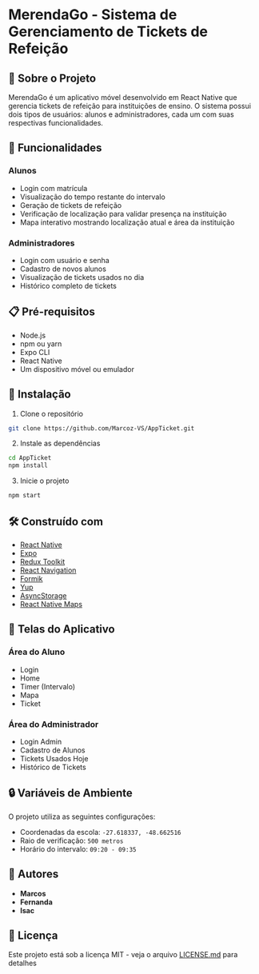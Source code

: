 # MerendaGo - Sistema de Gerenciamento de Tickets de Refeição

## 📱 Sobre o Projeto

MerendaGo é um aplicativo móvel desenvolvido em React Native que gerencia tickets de refeição para instituições de ensino. O sistema possui dois tipos de usuários: alunos e administradores, cada um com suas respectivas funcionalidades.

## 🚀 Funcionalidades

### Alunos
- Login com matrícula
- Visualização do tempo restante do intervalo
- Geração de tickets de refeição
- Verificação de localização para validar presença na instituição
- Mapa interativo mostrando localização atual e área da instituição

### Administradores
- Login com usuário e senha
- Cadastro de novos alunos
- Visualização de tickets usados no dia
- Histórico completo de tickets

## 📋 Pré-requisitos

- Node.js
- npm ou yarn
- Expo CLI
- React Native
- Um dispositivo móvel ou emulador

## 🔧 Instalação

1. Clone o repositório
```bash
git clone https://github.com/Marcoz-VS/AppTicket.git
```

2. Instale as dependências
```bash
cd AppTicket
npm install
```

3. Inicie o projeto
```bash
npm start
```

## 🛠️ Construído com

- [React Native](https://reactnative.dev/)
- [Expo](https://expo.dev/)
- [Redux Toolkit](https://redux-toolkit.js.org/)
- [React Navigation](https://reactnavigation.org/)
- [Formik](https://formik.org/)
- [Yup](https://github.com/jquense/yup)
- [AsyncStorage](https://react-native-async-storage.github.io/)
- [React Native Maps](https://github.com/react-native-maps/react-native-maps)

## 📱 Telas do Aplicativo

### Área do Aluno
- Login
- Home
- Timer (Intervalo)
- Mapa
- Ticket

### Área do Administrador
- Login Admin
- Cadastro de Alunos
- Tickets Usados Hoje
- Histórico de Tickets

## 🔒 Variáveis de Ambiente

O projeto utiliza as seguintes configurações:

- Coordenadas da escola: `-27.618337, -48.662516`
- Raio de verificação: `500 metros`
- Horário do intervalo: `09:20 - 09:35`

## 👥 Autores

* **Marcos**
* **Fernanda**
* **Isac**

## 📄 Licença

Este projeto está sob a licença MIT - veja o arquivo [LICENSE.md](LICENSE.md) para detalhes
